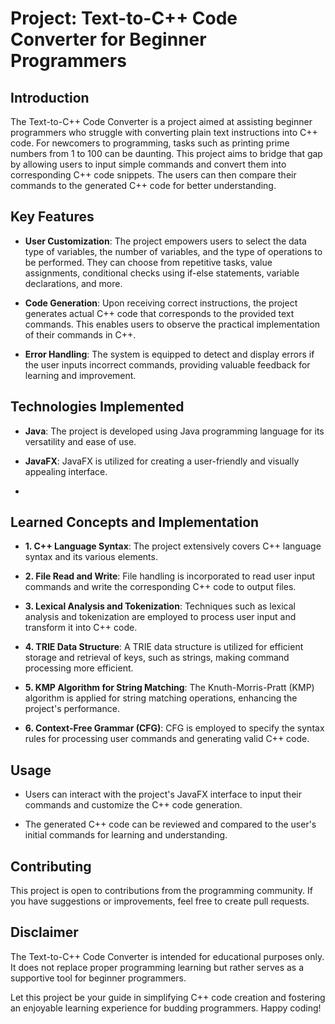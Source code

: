 # Project: Text-to-C++ Code Converter for Beginner Programmers


## Introduction

The Text-to-C++ Code Converter is a project aimed at assisting beginner programmers who struggle with converting plain text instructions into C++ code. For newcomers to programming, tasks such as printing prime numbers from 1 to 100 can be daunting. This project aims to bridge that gap by allowing users to input simple commands and convert them into corresponding C++ code snippets. The users can then compare their commands to the generated C++ code for better understanding.


## Key Features

- **User Customization**: The project empowers users to select the data type of variables, the number of variables, and the type of operations to be performed. They can choose from repetitive tasks, value assignments, conditional checks using if-else statements, variable declarations, and more.

- **Code Generation**: Upon receiving correct instructions, the project generates actual C++ code that corresponds to the provided text commands. This enables users to observe the practical implementation of their commands in C++.

- **Error Handling**: The system is equipped to detect and display errors if the user inputs incorrect commands, providing valuable feedback for learning and improvement.


## Technologies Implemented

- **Java**: The project is developed using Java programming language for its versatility and ease of use.

- **JavaFX**: JavaFX is utilized for creating a user-friendly and visually appealing interface.
- 

## Learned Concepts and Implementation

- **1. C++ Language Syntax**: The project extensively covers C++ language syntax and its various elements.

- **2. File Read and Write**: File handling is incorporated to read user input commands and write the corresponding C++ code to output files.

- **3. Lexical Analysis and Tokenization**: Techniques such as lexical analysis and tokenization are employed to process user input and transform it into C++ code.

- **4. TRIE Data Structure**: A TRIE data structure is utilized for efficient storage and retrieval of keys, such as strings, making command processing more efficient.

- **5. KMP Algorithm for String Matching**: The Knuth-Morris-Pratt (KMP) algorithm is applied for string matching operations, enhancing the project's performance.

- **6. Context-Free Grammar (CFG)**: CFG is employed to specify the syntax rules for processing user commands and generating valid C++ code.


## Usage

- Users can interact with the project's JavaFX interface to input their commands and customize the C++ code generation.

- The generated C++ code can be reviewed and compared to the user's initial commands for learning and understanding.


## Contributing

This project is open to contributions from the programming community. If you have suggestions or improvements, feel free to create pull requests.

## Disclaimer

The Text-to-C++ Code Converter is intended for educational purposes only. It does not replace proper programming learning but rather serves as a supportive tool for beginner programmers.

Let this project be your guide in simplifying C++ code creation and fostering an enjoyable learning experience for budding programmers. Happy coding!
